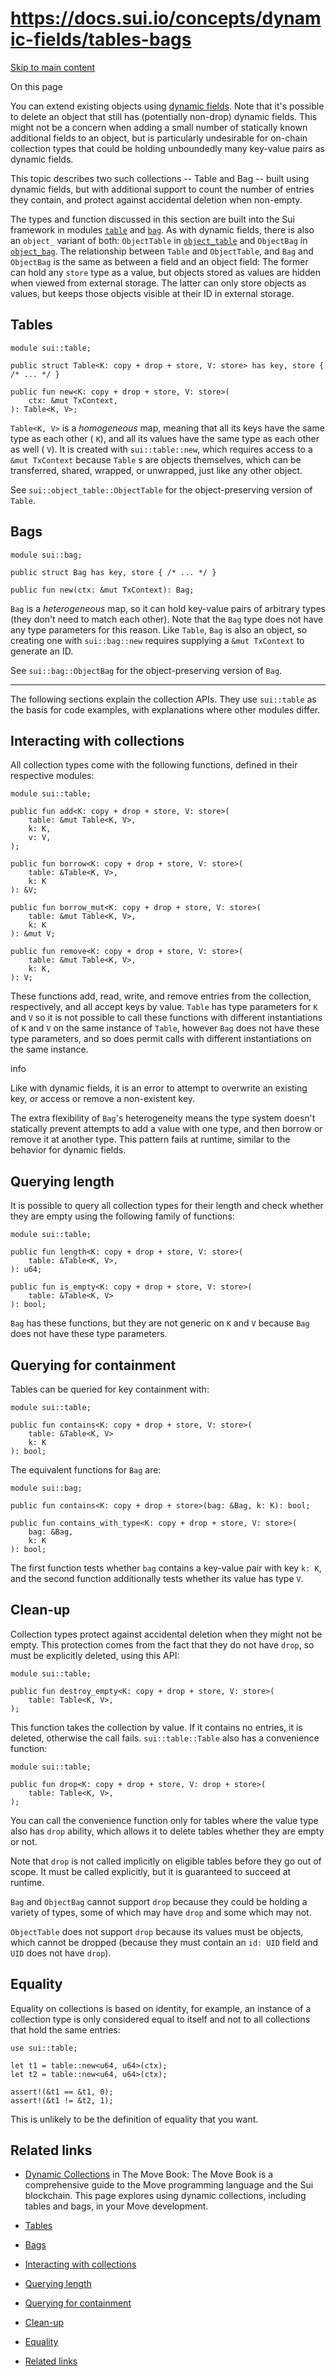 # https://docs.sui.io/concepts/dynamic-fields/tables-bags

[Skip to main content](https://docs.sui.io/concepts/dynamic-fields/tables-bags#__docusaurus_skipToContent_fallback)

On this page

You can extend existing objects using [dynamic fields](https://docs.sui.io/concepts/dynamic-fields). Note that it's possible to delete an object that still has (potentially non-drop) dynamic fields. This might not be a concern when adding a small number of statically known additional fields to an object, but is particularly undesirable for on-chain collection types that could be holding unboundedly many key-value pairs as dynamic fields.

This topic describes two such collections -- Table and Bag -- built using dynamic fields, but with additional support to count the number of entries they contain, and protect against accidental deletion when non-empty.

The types and function discussed in this section are built into the Sui framework in modules [`table`](https://github.com/MystenLabs/sui/tree/main/crates/sui-framework/packages/sui-framework/sources/table.move) and [`bag`](https://github.com/MystenLabs/sui/tree/main/crates/sui-framework/packages/sui-framework/sources/bag.move). As with dynamic fields, there is also an `object_` variant of both: `ObjectTable` in [`object_table`](https://github.com/MystenLabs/sui/tree/main/crates/sui-framework/packages/sui-framework/sources/object_table.move) and `ObjectBag` in [`object_bag`](https://github.com/MystenLabs/sui/tree/main/crates/sui-framework/packages/sui-framework/sources/object_bag.move). The relationship between `Table` and `ObjectTable`, and `Bag` and `ObjectBag` is the same as between a field and an object field: The former can hold any `store` type as a value, but objects stored as values are hidden when viewed from external storage. The latter can only store objects as values, but keeps those objects visible at their ID in external storage.

## Tables [​](https://docs.sui.io/concepts/dynamic-fields/tables-bags\#tables "Direct link to Tables")

```codeBlockLines_p187
module sui::table;

public struct Table<K: copy + drop + store, V: store> has key, store { /* ... */ }

public fun new<K: copy + drop + store, V: store>(
    ctx: &mut TxContext,
): Table<K, V>;

```

`Table<K, V>` is a _homogeneous_ map, meaning that all its keys have the same type as each other ( `K`), and all its values have the same type as each other as well ( `V`). It is created with `sui::table::new`, which requires access to a `&mut TxContext` because `Table` s are objects themselves, which can be transferred, shared, wrapped, or unwrapped, just like any other object.

See `sui::object_table::ObjectTable` for the object-preserving version of `Table`.

## Bags [​](https://docs.sui.io/concepts/dynamic-fields/tables-bags\#bags "Direct link to Bags")

```codeBlockLines_p187
module sui::bag;

public struct Bag has key, store { /* ... */ }

public fun new(ctx: &mut TxContext): Bag;

```

`Bag` is a _heterogeneous_ map, so it can hold key-value pairs of arbitrary types (they don't need to match each other). Note that the `Bag` type does not have any type parameters for this reason. Like `Table`, `Bag` is also an object, so creating one with `sui::bag::new` requires supplying a `&mut TxContext` to generate an ID.

See `sui::bag::ObjectBag` for the object-preserving version of `Bag`.

* * *

The following sections explain the collection APIs. They use `sui::table` as the basis for code examples, with explanations where other modules differ.

## Interacting with collections [​](https://docs.sui.io/concepts/dynamic-fields/tables-bags\#interacting-with-collections "Direct link to Interacting with collections")

All collection types come with the following functions, defined in their respective modules:

```codeBlockLines_p187
module sui::table;

public fun add<K: copy + drop + store, V: store>(
    table: &mut Table<K, V>,
    k: K,
    v: V,
);

public fun borrow<K: copy + drop + store, V: store>(
    table: &Table<K, V>,
    k: K
): &V;

public fun borrow_mut<K: copy + drop + store, V: store>(
    table: &mut Table<K, V>,
    k: K
): &mut V;

public fun remove<K: copy + drop + store, V: store>(
    table: &mut Table<K, V>,
    k: K,
): V;

```

These functions add, read, write, and remove entries from the collection, respectively, and all accept keys by value. `Table` has type parameters for `K` and `V` so it is not possible to call these functions with different instantiations of `K` and `V` on the same instance of `Table`, however `Bag` does not have these type parameters, and so does permit calls with different instantiations on the same instance.

info

Like with dynamic fields, it is an error to attempt to overwrite an existing key, or access or remove a non-existent key.

The extra flexibility of `Bag`'s heterogeneity means the type system doesn't statically prevent attempts to add a value with one type, and then borrow or remove it at another type. This pattern fails at runtime, similar to the behavior for dynamic fields.

## Querying length [​](https://docs.sui.io/concepts/dynamic-fields/tables-bags\#querying-length "Direct link to Querying length")

It is possible to query all collection types for their length and check whether they are empty using the following family of functions:

```codeBlockLines_p187
module sui::table;

public fun length<K: copy + drop + store, V: store>(
    table: &Table<K, V>,
): u64;

public fun is_empty<K: copy + drop + store, V: store>(
    table: &Table<K, V>
): bool;

```

`Bag` has these functions, but they are not generic on `K` and `V` because `Bag` does not have these type parameters.

## Querying for containment [​](https://docs.sui.io/concepts/dynamic-fields/tables-bags\#querying-for-containment "Direct link to Querying for containment")

Tables can be queried for key containment with:

```codeBlockLines_p187
module sui::table;

public fun contains<K: copy + drop + store, V: store>(
    table: &Table<K, V>
    k: K
): bool;

```

The equivalent functions for `Bag` are:

```codeBlockLines_p187
module sui::bag;

public fun contains<K: copy + drop + store>(bag: &Bag, k: K): bool;

public fun contains_with_type<K: copy + drop + store, V: store>(
    bag: &Bag,
    k: K
): bool;

```

The first function tests whether `bag` contains a key-value pair with key `k: K`, and the second function additionally tests whether its value has type `V`.

## Clean-up [​](https://docs.sui.io/concepts/dynamic-fields/tables-bags\#clean-up "Direct link to Clean-up")

Collection types protect against accidental deletion when they might not be empty. This protection comes from the fact that they do not have `drop`, so must be explicitly deleted, using this API:

```codeBlockLines_p187
module sui::table;

public fun destroy_empty<K: copy + drop + store, V: store>(
    table: Table<K, V>,
);

```

This function takes the collection by value. If it contains no entries, it is deleted, otherwise the call fails. `sui::table::Table` also has a convenience function:

```codeBlockLines_p187
module sui::table;

public fun drop<K: copy + drop + store, V: drop + store>(
    table: Table<K, V>,
);

```

You can call the convenience function only for tables where the value type also has `drop` ability, which allows it to delete tables whether they are empty or not.

Note that `drop` is not called implicitly on eligible tables before they go out of scope. It must be called explicitly, but it is guaranteed to succeed at runtime.

`Bag` and `ObjectBag` cannot support `drop` because they could be holding a variety of types, some of which may have `drop` and some which may not.

`ObjectTable` does not support `drop` because its values must be objects, which cannot be dropped (because they must contain an `id: UID` field and `UID` does not have `drop`).

## Equality [​](https://docs.sui.io/concepts/dynamic-fields/tables-bags\#equality "Direct link to Equality")

Equality on collections is based on identity, for example, an instance of a collection type is only considered equal to itself and not to all collections that hold the same entries:

```codeBlockLines_p187
use sui::table;

let t1 = table::new<u64, u64>(ctx);
let t2 = table::new<u64, u64>(ctx);

assert!(&t1 == &t1, 0);
assert!(&t1 != &t2, 1);

```

This is unlikely to be the definition of equality that you want.

## Related links [​](https://docs.sui.io/concepts/dynamic-fields/tables-bags\#related-links "Direct link to Related links")

- [Dynamic Collections](https://move-book.com/programmability/dynamic-collections.html) in The Move Book: The Move Book is a comprehensive guide to the Move programming language and the Sui blockchain. This page explores using dynamic collections, including tables and bags, in your Move development.

- [Tables](https://docs.sui.io/concepts/dynamic-fields/tables-bags#tables)
- [Bags](https://docs.sui.io/concepts/dynamic-fields/tables-bags#bags)
- [Interacting with collections](https://docs.sui.io/concepts/dynamic-fields/tables-bags#interacting-with-collections)
- [Querying length](https://docs.sui.io/concepts/dynamic-fields/tables-bags#querying-length)
- [Querying for containment](https://docs.sui.io/concepts/dynamic-fields/tables-bags#querying-for-containment)
- [Clean-up](https://docs.sui.io/concepts/dynamic-fields/tables-bags#clean-up)
- [Equality](https://docs.sui.io/concepts/dynamic-fields/tables-bags#equality)
- [Related links](https://docs.sui.io/concepts/dynamic-fields/tables-bags#related-links)